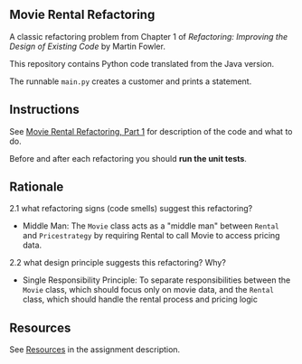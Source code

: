 ## Movie Rental Refactoring

A classic refactoring problem from Chapter 1 of
_Refactoring: Improving the Design of Existing Code_ by Martin Fowler.  

This repository contains Python code translated from the Java version.

The runnable `main.py` creates a customer and prints a statement.


## Instructions

See [Movie Rental Refactoring, Part 1](https://cpske.github.io/ISP/assignment/movierental/movierental-part1) for description of the code and what to do.

Before and after each refactoring you should **run the unit tests**.


## Rationale
2.1 what refactoring signs (code smells) suggest this refactoring?
- Middle Man: The `Movie` class acts as a "middle man" between `Rental` and `Pricestrategy` by requiring Rental to 
call Movie to access pricing data.

2.2 what design principle suggests this refactoring? Why?
- Single Responsibility Principle: To separate responsibilities between the `Movie` class, which should focus only on 
movie data, and the `Rental` class, which should handle the rental process and pricing logic

## Resources

See [Resources](https://cpske.github.io/ISP/assignment/movierental/movierental-part1#resources) in the assignment description.

